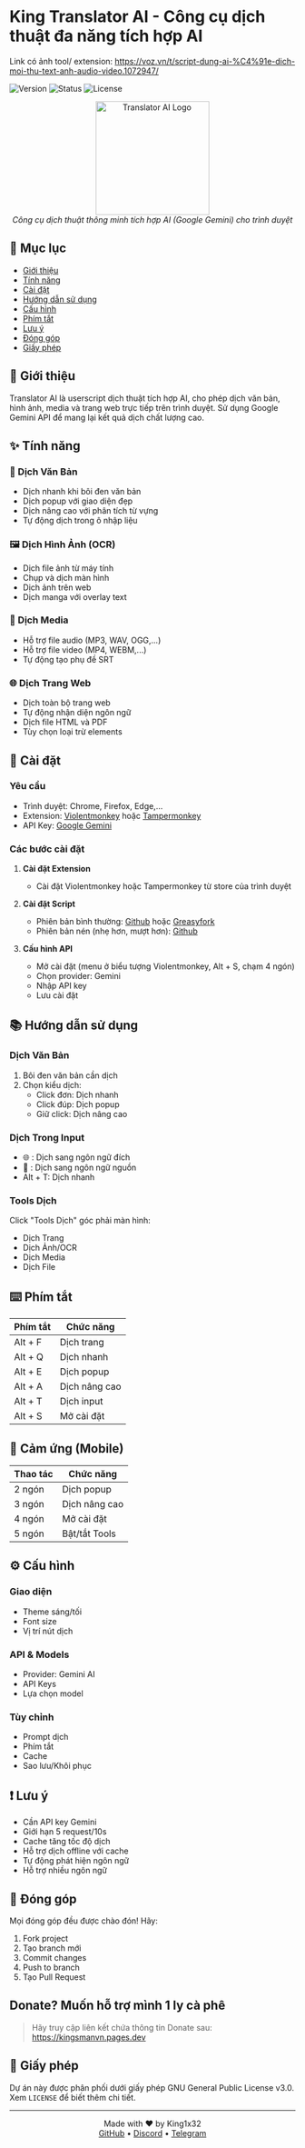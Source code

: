 # King Translator AI - Công cụ dịch thuật đa năng tích hợp AI

Link có ảnh tool/ extension: https://voz.vn/t/script-dung-ai-%C4%91e-dich-moi-thu-text-anh-audio-video.1072947/

![Version](https://img.shields.io/badge/version-4.2-blue)
![Status](https://img.shields.io/badge/status-updated-green)
![License](https://img.shields.io/badge/license-GPL3-orange)

<div align="center">
  <img src="kings.jpg" alt="Translator AI Logo" width="200"/>
  <br>
  <i>Công cụ dịch thuật thông minh tích hợp AI (Google Gemini) cho trình duyệt</i>
</div>

## 📖 Mục lục
- [Giới thiệu](#-giới-thiệu)
- [Tính năng](#-tính-năng)
- [Cài đặt](#-cài-đặt)
- [Hướng dẫn sử dụng](#-hướng-dẫn-sử-dụng)
- [Cấu hình](#-cấu-hình)
- [Phím tắt](#-phím-tắt)
- [Lưu ý](#-lưu-ý)
- [Đóng góp](#-đóng-góp)
- [Giấy phép](#-giấy-phép)

## 🌟 Giới thiệu

Translator AI là userscript dịch thuật tích hợp AI, cho phép dịch văn bản, hình ảnh, media và trang web trực tiếp trên trình duyệt. Sử dụng Google Gemini API để mang lại kết quả dịch chất lượng cao.

## ✨ Tính năng

### 📝 Dịch Văn Bản
- Dịch nhanh khi bôi đen văn bản
- Dịch popup với giao diện đẹp
- Dịch nâng cao với phân tích từ vựng
- Tự động dịch trong ô nhập liệu

### 🖼️ Dịch Hình Ảnh (OCR)
- Dịch file ảnh từ máy tính
- Chụp và dịch màn hình
- Dịch ảnh trên web
- Dịch manga với overlay text

### 🎵 Dịch Media
- Hỗ trợ file audio (MP3, WAV, OGG,...)
- Hỗ trợ file video (MP4, WEBM,...)
- Tự động tạo phụ đề SRT

### 🌐 Dịch Trang Web
- Dịch toàn bộ trang web
- Tự động nhận diện ngôn ngữ
- Dịch file HTML và PDF
- Tùy chọn loại trừ elements

## 🔧 Cài đặt

### Yêu cầu
- Trình duyệt: Chrome, Firefox, Edge,...
- Extension: [Violentmonkey](https://violentmonkey.github.io/) hoặc [Tampermonkey](https://www.tampermonkey.net/)
- API Key: [Google Gemini](https://makersuite.google.com/app/apikey)

### Các bước cài đặt

1. **Cài đặt Extension**
   - Cài đặt Violentmonkey hoặc Tampermonkey từ store của trình duyệt

2. **Cài đặt Script**
   - Phiên bản bình thường: [Github](https://github.com/king1x32/UserScripts/raw/main/King_Translator_AI.user.js) hoặc [Greasyfork](https://greasyfork.org/vi/scripts/529348-king-translator-ai)
   - Phiên bản nén (nhẹ hơn, mượt hơn): [Github](https://raw.githubusercontent.com/king1x32/compiledUserscripts/release/release/King20Translator20AI.user.js)

3. **Cấu hình API**
   - Mở cài đặt (menu ở biểu tượng Violentmonkey, Alt + S, chạm 4 ngón)
   - Chọn provider: Gemini
   - Nhập API key
   - Lưu cài đặt

## 📚 Hướng dẫn sử dụng

### Dịch Văn Bản
1. Bôi đen văn bản cần dịch
2. Chọn kiểu dịch:
   - Click đơn: Dịch nhanh
   - Click đúp: Dịch popup
   - Giữ click: Dịch nâng cao

### Dịch Trong Input
- 🌐 : Dịch sang ngôn ngữ đích
- 🔄 : Dịch sang ngôn ngữ nguồn
- Alt + T: Dịch nhanh

### Tools Dịch
Click "Tools Dịch" góc phải màn hình:
- Dịch Trang
- Dịch Ảnh/OCR
- Dịch Media
- Dịch File

## ⌨️ Phím tắt

| Phím tắt | Chức năng |
|----------|-----------|
| Alt + F | Dịch trang |
| Alt + Q | Dịch nhanh |
| Alt + E | Dịch popup |
| Alt + A | Dịch nâng cao |
| Alt + T | Dịch input |
| Alt + S | Mở cài đặt |

## 📱 Cảm ứng (Mobile)

| Thao tác | Chức năng |
|----------|-----------|
| 2 ngón | Dịch popup |
| 3 ngón | Dịch nâng cao |
| 4 ngón | Mở cài đặt |
| 5 ngón | Bật/tắt Tools |

## ⚙️ Cấu hình

### Giao diện
- Theme sáng/tối
- Font size
- Vị trí nút dịch

### API & Models
- Provider: Gemini AI
- API Keys
- Lựa chọn model

### Tùy chỉnh
- Prompt dịch
- Phím tắt
- Cache
- Sao lưu/Khôi phục

## ❗ Lưu ý

- Cần API key Gemini
- Giới hạn 5 request/10s
- Cache tăng tốc độ dịch
- Hỗ trợ dịch offline với cache
- Tự động phát hiện ngôn ngữ
- Hỗ trợ nhiều ngôn ngữ

## 🤝 Đóng góp

Mọi đóng góp đều được chào đón! Hãy:
1. Fork project
2. Tạo branch mới
3. Commit changes
4. Push to branch
5. Tạo Pull Request

## Donate? Muốn hỗ trợ mình 1 ly cà phê
  > Hãy truy cập liên kết chứa thông tin Donate sau: https://kingsmanvn.pages.dev

## 📄 Giấy phép

Dự án này được phân phối dưới giấy phép GNU General Public License v3.0. Xem `LICENSE` để biết thêm chi tiết.

---

<div align="center">
  Made with ❤️ by King1x32
  <br>
  <a href="https://github.com/king1x32">GitHub</a> •
  <a href="https://discord.gg/v2DsBW6d">Discord</a> •
  <a href="https://t.me/king1x32">Telegram</a>
</div>
